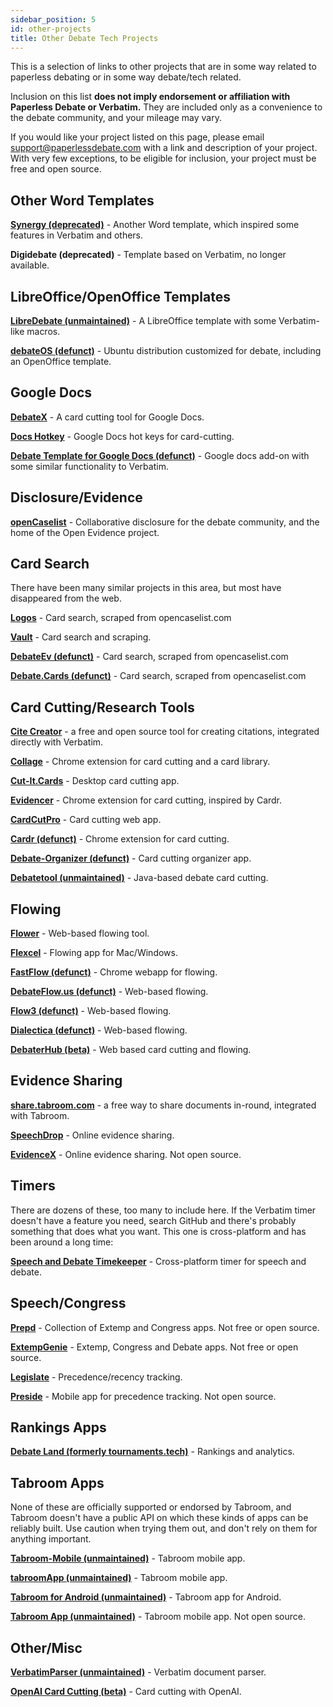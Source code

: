```yaml
---
sidebar_position: 5
id: other-projects
title: Other Debate Tech Projects
---
```


This is a selection of links to other projects that are in some way related to paperless debating or in some way debate/tech related.

Inclusion on this list **does not imply endorsement or affiliation with Paperless Debate or Verbatim.** They are included only as a convenience to the debate community, and your mileage may vary.

If you would like your project listed on this page, please email [support@paperlessdebate.com](mailto:support@paperlessdebate.com) with a link and description of your project. With very few exceptions, to be eligible for inclusion, your project must be free and open source.

## Other Word Templates
**[Synergy (deprecated)](https://github.com/debate/debatesynergy-office-template-2010)** - Another Word template, which inspired some features in Verbatim and others.

**Digidebate (deprecated)** - Template based on Verbatim, no longer available.

## LibreOffice/OpenOffice Templates
**[LibreDebate (unmaintained)](https://github.com/Crispyshill/LibreDebate)** - A LibreOffice template with some Verbatim-like macros.

**[debateOS (defunct)](https://debateos.org)** - Ubuntu distribution customized for debate, including an OpenOffice template.

## Google Docs
**[DebateX](https://sites.google.com/view/debatex/debatex)** - A card cutting tool for Google Docs.

**[Docs Hotkey](https://zackmurry.github.io/docs-hotkey/)** - Google Docs hot keys for card-cutting.

**[Debate Template for Google Docs (defunct)](https://github.com/TGNYC/Debate-Template)** - Google docs add-on with some similar functionality to Verbatim.

## Disclosure/Evidence
**[openCaselist](https://opencaselist.com)** - Collaborative disclosure for the debate community, and the home of the Open Evidence project.

## Card Search
There have been many similar projects in this area, but most have disappeared from the web.

**[Logos](https://github.com/tvergho/logos-web)** - Card search, scraped from opencaselist.com

**[Vault](https://vault.arguflow.ai)** - Card search and scraping.

**[DebateEv (defunct)](https://www.debateev.com)** - Card search, scraped from opencaselist.com

**[Debate.Cards (defunct)](https://debate.cards)** - Card search, scraped from opencaselist.com

## Card Cutting/Research Tools
**[Cite Creator](https://chrome.google.com/webstore/detail/cite-creator/jampigcbgngjedogaoglhpeckidccodi)** - a free and open source tool for creating citations, integrated directly with Verbatim.

**[Collage](https://chrome.google.com/webstore/detail/collage-debate-card-cutte/gidioiaaccicalfnambafpdfieeedioi)** - Chrome extension for card cutting and a card library.

**[Cut-It.Cards](https://cutit.cards/)** - Desktop card cutting app.

**[Evidencer](https://github.com/Ashwagandhae/evidencer)** - Chrome extension for card cutting, inspired by Cardr.

**[CardCutPro](https://github.com/dhruvtpatel/CardCutPro)** - Card cutting web app.

**[Cardr (defunct)](https://cardrdebate.com)** - Chrome extension for card cutting.

**[Debate-Organizer (defunct)](https://github.com/kingjon3377/debate-organizer)** - Card cutting organizer app.

**[Debatetool (unmaintained)](https://github.com/credman0/debatetool)** - Java-based debate card cutting.

## Flowing
**[Flower](https://debate-flow.vercel.app)** - Web-based flowing tool.

**[Flexcel](https://flexcel-flow.github.io/flexcel-website/index.html)** - Flowing app for Mac/Windows.

**[FastFlow (defunct)](https://github.com/FastFlowDebate/FastFlowApp)** - Chrome webapp for flowing.

**[DebateFlow.us (defunct)](https://debateflow.us)** - Web-based flowing.

**[Flow3 (defunct)](https://atowers.info/flow3)** - Web-based flowing.

**[Dialectica (defunct)](https://dialectica.us)** - Web-based flowing.

**[DebaterHub (beta)](https://www.debaterhub.com)** - Web based card cutting and flowing.

## Evidence Sharing
**[share.tabroom.com](https://share.tabroom.com)** - a free way to share documents in-round, integrated with Tabroom.

**[SpeechDrop](https://speechdrop.net/)** - Online evidence sharing.

**[EvidenceX](https://evidencex.prepd.in)** - Online evidence sharing. Not open source.

## Timers
There are dozens of these, too many to include here. If the Verbatim timer doesn't have a feature you need, search GitHub and there's probably something that does what you want. This one is cross-platform and has been around a long time:

**[Speech and Debate Timekeeper](https://debate-ie-timer.sourceforge.net)** - Cross-platform timer for speech and debate.

## Speech/Congress
**[Prepd](https://prepd.in)** - Collection of Extemp and Congress apps. Not free or open source.

**[ExtempGenie](https://extempgenie.com/)** - Extemp, Congress and Debate apps. Not free or open source.

**[Legislate](https://legislate.cloud)** - Precedence/recency tracking.

**[Preside](https://apps.apple.com/us/app/preside/id1627174710?platform=iphone)** - Mobile app for precedence tracking. Not open source.


## Rankings Apps
**[Debate Land (formerly tournaments.tech)](https://www.debate.land)** - Rankings and analytics.

## Tabroom Apps
None of these are officially supported or endorsed by Tabroom, and Tabroom doesn't have a public API on which these kinds of apps can be reliably built. Use caution when trying them out, and don't rely on them for anything important.

**[Tabroom-Mobile (unmaintained)](https://github.com/rahinroy/Tabroom-Mobile)** - Tabroom mobile app.

**[tabroomApp (unmaintained)](https://github.com/ag1116/tabroomApp)** - Tabroom mobile app.

**[Tabroom for Android (unmaintained)](https://github.com/rishabhmandayam/Tabroom)** - Tabroom app for Android.

**[Tabroom App (unmaintained)](https://play.google.com/store/apps/details?id=com.tabroom)** - Tabroom mobile app. Not open source.

## Other/Misc
**[VerbatimParser (unmaintained)](https://github.com/nrfulton/VerbatimParser)** - Verbatim document parser.

**[OpenAI Card Cutting (beta)](https://github.com/debate/openai-card-cutting)** - Card cutting with OpenAI.
